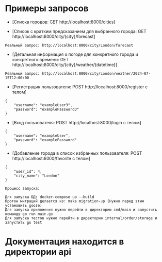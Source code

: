 
# Примеры запросов <a name="examples"></a>


* [Списка городов: GET http://localhost:8000/cities]


* [Список с кратким предсказанием для выбранного города: GET http://localhost:8000/city/{city}/forecast]
```
Реальный запрос: http://localhost:8000/city/London/forecast
```


* [Детальная информация о погоде для конкретного города и конкретного
  времени: GET http://localhost:8000/city/{city}/weather/{datetime}]
```
Реальный запрос: http://localhost:8000/city/London/weather/2024-07-15T12:00:00
```

* [Регистрация пользователя: POST http://localhost:8000/register с телом]
```
{
    "username": "exampleUser3",
    "password": "examplePassword3"
}
```
  
* [Вход пользователя: POST http://localhost:8000/login с телом]
```
{
    "username": "exampleUser",
    "password": "examplePassword"
}
```


* [Добавление города в список избранных
  пользователя: POST http://localhost:8000/favorite с телом]
```
{
    "user_id": 4,
    "city_name": "London"
}
```



```
Процесс запуска: 

Для запуска БД: docker-compose up --build
Прогон миграций делается из: make migration-up (Нужно перед этим установить goose)
Для запуска приложения нужно перейти в директорию cmd/main и запустить команду go run main.go
Для запуска тестов нужно перейти в директорию internal/order/storage и запустить go test

```

# Документация находится в директории api